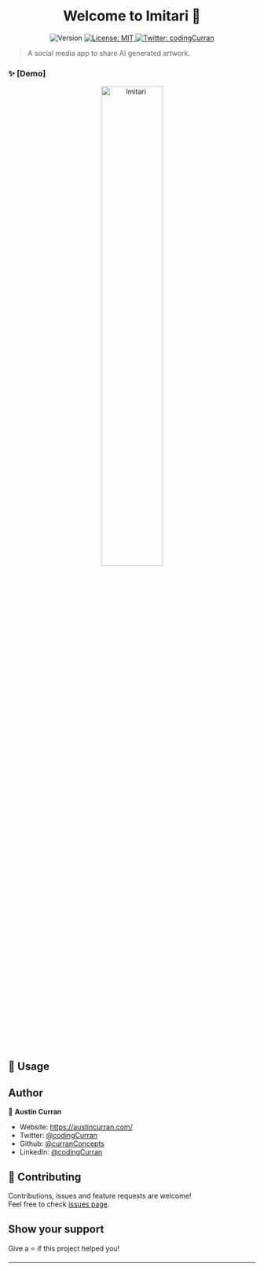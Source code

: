 <h1 align="center">Welcome to Imitari 👋</h1>
<p align="center">
  <img alt="Version" src="https://img.shields.io/badge/version-1.0-blue.svg?cacheSeconds=2592000" />
  <a href="#" target="_blank">
    <img alt="License: MIT" src="https://img.shields.io/badge/License-MIT-yellow.svg" />
  </a>
  <a href="https://twitter.com/codingCurran" target="_blank">
    <img alt="Twitter: codingCurran" src="https://img.shields.io/twitter/follow/codingCurran.svg?style=social" />
  </a>
</p>

> A social media app to share AI generated artwork. 

### ✨ [Demo]
 <p align="center">
   <a target="_blank" href="#">
            <img src="https://media3.giphy.com/media/v1.Y2lkPTc5MGI3NjExZW95endvOWNja2l0bDV3bXQxMWlmN293cnNqeTUxcDF2Ynh3eHR5YyZlcD12MV9pbnRlcm5hbF9naWZfYnlfaWQmY3Q9Zw/8Q3EHkKBsPXdNGPybb/giphy.gif" width="50%" alt="Imitari"/>
  </a>
 </p>

## 🚀 Usage



## Author

👤 **Austin Curran**

* Website: https://austincurran.com/
* Twitter: [@codingCurran](https://twitter.com/codingCurran)
* Github: [@curranConcepts](https://github.com/curranConcepts)
* LinkedIn: [@codingCurran](https://linkedin.com/in/codingCurran)

## 🤝 Contributing

Contributions, issues and feature requests are welcome!<br />Feel free to check [issues page](https://github.com/curranConcepts/imitari/issues). 

## Show your support

Give a ⭐️ if this project helped you!

***
